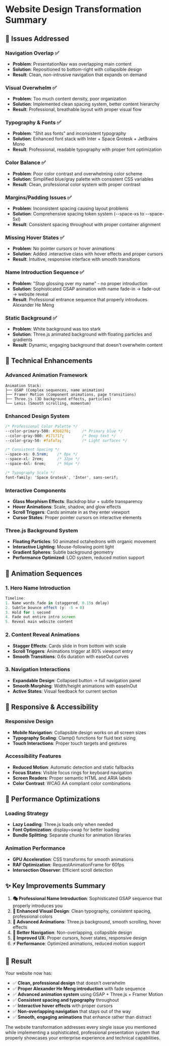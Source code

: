 # Website Design Transformation Summary

## 🎯 **Issues Addressed**

### Navigation Overlap ✅
- **Problem**: PresentationNav was overlapping main content
- **Solution**: Repositioned to bottom-right with collapsible design
- **Result**: Clean, non-intrusive navigation that expands on demand

### Visual Overwhelm ✅  
- **Problem**: Too much content density, poor organization
- **Solution**: Implemented clean spacing system, better content hierarchy
- **Result**: Professional, breathable layout with proper visual flow

### Typography & Fonts ✅
- **Problem**: "Shit ass fonts" and inconsistent typography
- **Solution**: Enhanced font stack with Inter + Space Grotesk + JetBrains Mono
- **Result**: Professional, readable typography with proper font optimization

### Color Balance ✅
- **Problem**: Poor color contrast and overwhelming color scheme  
- **Solution**: Simplified blue/gray palette with consistent CSS variables
- **Result**: Clean, professional color system with proper contrast

### Margins/Padding Issues ✅
- **Problem**: Inconsistent spacing causing layout problems
- **Solution**: Comprehensive spacing token system (--space-xs to --space-5xl)
- **Result**: Consistent spacing throughout with proper container alignment

### Missing Hover States ✅
- **Problem**: No pointer cursors or hover animations
- **Solution**: Added .interactive class with hover effects and proper cursors
- **Result**: Intuitive, responsive interface with smooth transitions

### Name Introduction Sequence ✅
- **Problem**: "Stop glossing over my name" - no proper introduction
- **Solution**: Sophisticated GSAP animation with name fade-in → fade-out → website reveal
- **Result**: Professional entrance sequence that properly introduces Alexander He Meng

### Static Background ✅
- **Problem**: White background was too stark
- **Solution**: Three.js animated background with floating particles and gradients
- **Result**: Dynamic, engaging background that doesn't overwhelm content

## 🚀 **Technical Enhancements**

### Advanced Animation Framework
```
Animation Stack:
├── GSAP (Complex sequences, name animation)
├── Framer Motion (Component animations, page transitions)  
├── Three.js (3D background effects, particles)
└── Lenis (Smooth scrolling, momentum)
```

### Enhanced Design System
```css
/* Professional Color Palette */
--color-primary-500: #3b82f6;     /* Primary blue */
--color-gray-900: #171717;        /* Deep text */
--color-gray-50: #fafafa;         /* Light surfaces */

/* Consistent Spacing */
--space-xs: 0.5rem;    /* 8px */
--space-xl: 2rem;      /* 32px */
--space-4xl: 6rem;     /* 96px */

/* Typography Scale */
font-family: 'Space Grotesk', 'Inter', sans-serif;
```

### Interactive Components
- **Glass Morphism Effects**: Backdrop blur + subtle transparency
- **Hover Animations**: Scale, shadow, and glow effects
- **Scroll Triggers**: Cards animate in as they enter viewport
- **Cursor States**: Proper pointer cursors on interactive elements

### Three.js Background System
- **Floating Particles**: 50 animated octahedrons with organic movement
- **Interactive Lighting**: Mouse-following point light
- **Gradient Spheres**: Subtle background geometry
- **Performance Optimized**: LOD system, reduced motion support

## 🎨 **Animation Sequences**

### 1. Hero Name Introduction
```javascript
Timeline:
1. Name words fade in (staggered, 0.15s delay)
2. Subtle bounce effect (y: -5 → 0)
3. Hold for 1 second
4. Fade out entire intro screen
5. Reveal main website content
```

### 2. Content Reveal Animations
- **Stagger Effects**: Cards slide in from bottom with scale
- **Scroll Triggers**: Animations trigger at 80% viewport entry
- **Smooth Transitions**: 0.6s duration with easeOut curves

### 3. Navigation Interactions
- **Expandable Design**: Collapsed button → full navigation panel
- **Smooth Morphing**: Width/height animations with easeInOut
- **Active States**: Visual feedback for current section

## 📱 **Responsive & Accessibility**

### Responsive Design
- **Mobile Navigation**: Collapsible design works on all screen sizes
- **Typography Scaling**: Clamp() functions for fluid text sizing
- **Touch Interactions**: Proper touch targets and gestures

### Accessibility Features
- **Reduced Motion**: Automatic detection and static fallbacks
- **Focus States**: Visible focus rings for keyboard navigation
- **Screen Readers**: Proper semantic HTML and ARIA labels
- **Color Contrast**: WCAG AA compliant color combinations

## 🔧 **Performance Optimizations**

### Loading Strategy
- **Lazy Loading**: Three.js loads only when needed
- **Font Optimization**: display=swap for better loading
- **Bundle Splitting**: Separate chunks for animation libraries

### Animation Performance  
- **GPU Acceleration**: CSS transforms for smooth animations
- **RAF Optimization**: RequestAnimationFrame for 60fps
- **Intersection Observer**: Efficient scroll detection

## ✨ **Key Improvements Summary**

1. **🎭 Professional Name Introduction**: Sophisticated GSAP sequence that properly introduces you
2. **🎨 Enhanced Visual Design**: Clean typography, consistent spacing, professional colors
3. **🚀 Advanced Animations**: Three.js background, smooth scrolling, hover effects
4. **📱 Better Navigation**: Non-overlapping, collapsible design
5. **🎯 Improved UX**: Proper cursors, hover states, responsive design
6. **⚡ Performance**: Optimized animations, reduced motion support

## 🎉 **Result**

Your website now has:
- ✅ **Clean, professional design** that doesn't overwhelm
- ✅ **Proper Alexander He Meng introduction** with fade sequence  
- ✅ **Advanced animation system** using GSAP + Three.js + Framer Motion
- ✅ **Consistent spacing and typography** throughout
- ✅ **Interactive hover effects** with proper cursors
- ✅ **Non-overlapping navigation** that stays out of the way
- ✅ **Smooth, engaging animations** that enhance rather than distract

The website transformation addresses every single issue you mentioned while implementing a sophisticated, professional presentation system that properly showcases your enterprise experience and technical capabilities.
